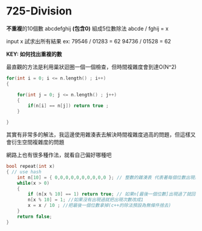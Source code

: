 # 725-Division

**不重複**的10個數 abcdefghij **(包含0)** 組成5位數除法 abcde / fghij = x

input x 試求出所有結果
ex: 
	79546 / 01283 = 62
	94736 / 01528 = 62

**KEY: 如何找出重複的數**

最直觀的方法是利用巢狀迴圈一個一個檢查，但時間複雜度會到達O(N^2)

```C++
for(int i = 0; i <= n.length() ; i++)
{

	for(int j = 0; j <= n.length() ; j++)
	{
		if(n[i] == n[j]) return true ;
	}

}
```
其實有非常多的解法，我這邊使用雜湊表去解決時間複雜度過高的問題，但這樣又會衍生空間複雜度的問題

網路上也有很多種作法，就看自己偏好哪種吧

```C++
bool repeat(int x)
{ // use hash
    int n[10] = { 0,0,0,0,0,0,0,0,0,0 }; // 整數的雜湊表 代表著每個位數出現過的次數
    while(x > 0)
    {
        if (n[x % 10] == 1) return true; // 如果n[最後一個位數]出現過了就回傳有重複
        n[x % 10] = 1; //如果沒有出現過就把出現次數改成1
        x = x / 10 ; //把最後一個位數拿掉(c++的除法預設為無條件捨去)
    }
    return false;
}

```
